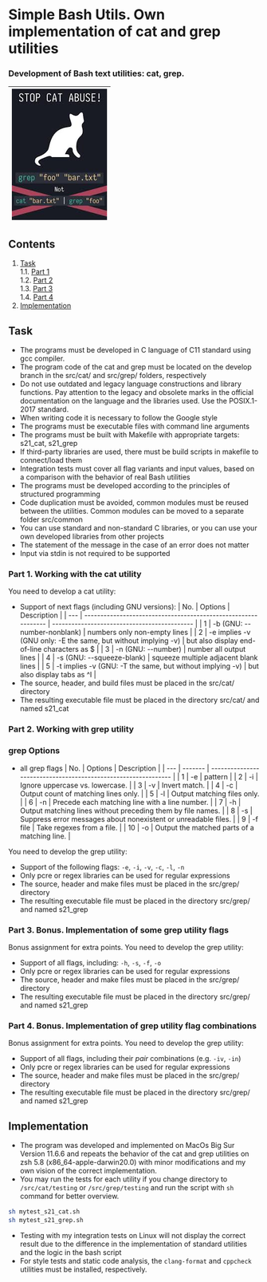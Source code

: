 # Simple Bash Utils. Own implementation of cat and grep utilities

### Development of Bash text utilities: cat, grep.

| ![1_1](images/cat.jpeg) |
| :---------------------: |


## Contents

1. [Task](#task) \
   1.1. [Part 1](#part-1-working-with-the-cat-utility)  
   1.2. [Part 2](#part-2-working-with-grep-utility)  
   1.3. [Part 3](#part-3-bonus-implementation-of-some-grep-utility-flags)  
   1.4. [Part 4](#part-4-bonus-implementation-of-grep-utility-flag-combinations)
2. [Implementation](#implementation) 

## Task

- The programs must be developed in C language of C11 standard using gcc compiler.
- The program code of the cat and grep must be located on the develop branch in the src/cat/ and src/grep/ folders, respectively  
- Do not use outdated and legacy language constructions and library functions. Pay attention to the legacy and obsolete marks in the official documentation on the language and the libraries used. Use the POSIX.1-2017 standard.
- When writing code it is necessary to follow the Google style
- The programs must be executable files with command line arguments
- The programs must be built with Makefile with appropriate targets: s21_cat, s21_grep
- If third-party libraries are used, there must be build scripts in makefile to connect/load them
- Integration tests must cover all flag variants and input values, based on a comparison with the behavior of real Bash utilities 
- The programs must be developed according to the principles of structured programming
- Code duplication must be avoided, common modules must be reused between the utilities. Common modules can be moved to a separate folder src/common
- You can use standard and non-standard C libraries, or you can use your own developed libraries from other projects
- The statement of the message in the case of an error does not matter
- Input via stdin is not required to be supported

### Part 1. Working with the cat utility

You need to develop a cat utility:
- Support of next flags (including GNU versions):
  | No. | Options                                                        | Description                                  |
  | --- | -------------------------------------------------------------- | -------------------------------------------- |
  | 1   | -b (GNU: --number-nonblank)                                    | numbers only non-empty lines                 |
  | 2   | -e implies -v (GNU only: -E the same, but without implying -v) | but also display end-of-line characters as $ |
  | 3   | -n (GNU: --number)                                             | number all output lines                      |
  | 4   | -s (GNU: --squeeze-blank)                                      | squeeze multiple adjacent blank lines        |
  | 5   | -t implies -v (GNU: -T the same, but without implying -v)      | but also display tabs as ^I                  |
- The source, header, and build files must be placed in the src/cat/ directory
- The resulting executable file must be placed in the directory src/cat/ and named s21_cat

### Part 2. Working with grep utility

### grep Options

  - all grep flags
    | No. | Options | Description                                                    |
    | --- | ------- | -------------------------------------------------------------- |
    | 1   | -e      | pattern                                                        |
    | 2   | -i      | Ignore uppercase vs. lowercase.                                |
    | 3   | -v      | Invert match.                                                  |
    | 4   | -c      | Output count of matching lines only.                           |
    | 5   | -l      | Output matching files only.                                    |
    | 6   | -n      | Precede each matching line with a line number.                 |
    | 7   | -h      | Output matching lines without preceding them by file names.    |
    | 8   | -s      | Suppress error messages about nonexistent or unreadable files. |
    | 9   | -f file | Take regexes from a file.                                      |
    | 10  | -o      | Output the matched parts of a matching line.                   |

You need to develop the grep utility:
- Support of the following flags: `-e`, `-i`, `-v`, `-c`, `-l`, `-n`
- Only pcre or regex libraries can be used for regular expressions
- The source, header and make files must be placed in the src/grep/ directory
- The resulting executable file must be placed in the directory src/grep/ and named s21_grep

### Part 3. Bonus. Implementation of some grep utility flags

Bonus assignment for extra points. You need to develop the grep utility:
- Support of all flags, including: `-h`, `-s`, `-f`, `-o`
- Only pcre or regex libraries can be used for regular expressions
- The source, header and make files must be placed in the src/grep/ directory
- The resulting executable file must be placed in the directory src/grep/ and named s21_grep

### Part 4. Bonus. Implementation of grep utility flag combinations

Bonus assignment for extra points. You need to develop the grep utility:
- Support of all flags, including their _pair_ combinations (e.g. `-iv`, `-in`)
- Only pcre or regex libraries can be used for regular expressions
- The source, header and make files must be placed in the src/grep/ directory
- The resulting executable file must be placed in the directory src/grep/ and named s21_grep

## Implementation

  - The program was developed and implemented on MacOs Big Sur Version 11.6.6 and repeats the behavior of the cat and grep utilities on zsh 5.8 (x86_64-apple-darwin20.0) with minor modifications and my own vision of the correct implementation.
  - You may run the tests for each utility if you change directory to `/src/cat/testing` or `/src/grep/testing` and run the script with `sh` command for better overview.
  ```zsh
  sh mytest_s21_cat.sh
  sh mytest_s21_grep.sh
  ```
  - Testing with my integration tests on Linux will not display the correct result due to the difference in the implementation of standard utilities and the logic in the bash script
  - For style tests and static code analysis, the `clang-format` and `cppcheck` utilities must be installed, respectively.
